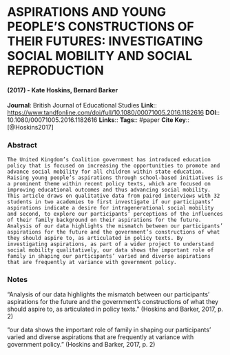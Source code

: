 # ASPIRATIONS AND YOUNG PEOPLE’S CONSTRUCTIONS OF THEIR FUTURES: INVESTIGATING SOCIAL MOBILITY AND SOCIAL REPRODUCTION
#### (2017) - Kate Hoskins, Bernard Barker
**Journal**: British Journal of Educational Studies
**Link**:: https://www.tandfonline.com/doi/full/10.1080/00071005.2016.1182616
**DOI**:: 10.1080/00071005.2016.1182616
**Links**:: 
**Tags**:: #paper
**Cite Key**:: [@Hoskins2017]

### Abstract

```
The United Kingdom’s Coalition government has introduced education policy that is focused on increasing the opportunities to promote and advance social mobility for all children within state education. Raising young people’s aspirations through school-based initiatives is a prominent theme within recent policy texts, which are focused on improving educational outcomes and thus advancing social mobility. This article draws on qualitative data from paired interviews with 32 students in two academies to first investigate if our participants’ aspirations indicate a desire for intragenerational social mobility and second, to explore our participants’ perceptions of the influences of their family background on their aspirations for the future. Analysis of our data highlights the mismatch between our participants’ aspirations for the future and the government’s constructions of what they should aspire to, as articulated in policy texts. By investigating aspirations, as part of a wider project to understand social mobility qualitatively, our data shows the important role of family in shaping our participants’ varied and diverse aspirations that are frequently at variance with government policy.
```

### Notes

“Analysis of our data highlights the mismatch between our participants’ aspirations for the future and the government’s constructions of what they should aspire to, as articulated in policy texts.” (Hoskins and Barker, 2017, p. 2)

“our data shows the important role of family in shaping our participants’ varied and diverse aspirations that are frequently at variance with government policy.” (Hoskins and Barker, 2017, p. 2)